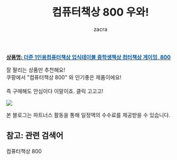 ﻿---
layout: post
title:  "컴퓨터책상 800 우와!"
author: zacra
categories: [ 아이템 ]
tags: [컴퓨터책상 800]
image: https://static.coupangcdn.com/image/vendor_inventory/7be7/d3b0455e3752eb2e6b0d93724a816d23ac0998003d6ebf7a6a8ec68f1e69.jpg 
description: "쿠팡에서 컴퓨터책상 800 관련 상품으로 가장 잘팔리는 제품 중 하나라는 사실!!."
rating: 4.5
---

<a href="https://link.coupang.com/re/AFFSDP?lptag=AF8407795&pageKey=1863824027&itemId=3168146627&vendorItemId=71155671548&traceid=V0-153-3e7b7ac4b35f6f1f"><b>상품명: <font color='#01579B'>더준 1인용컴퓨터책상 입식테이블 중학생책상 컴터책상 게이밍, 800</font></b></a>

잘 팔리는 상품만 추천해요!<br/>
쿠팡에서 "컴퓨터책상 800" 와 인기좋은 제품이에요!<br/><br/>
즉 구매해도 안심이다 이말이죠. 클릭 고고고! <br/>



<a href="https://link.coupang.com/re/AFFSDP?lptag=AF8407795&pageKey=1863824027&itemId=3168146627&vendorItemId=71155671548&traceid=V0-153-3e7b7ac4b35f6f1f"><img src="https://thumbnail9.coupangcdn.com/thumbnails/remote/q89/image/vendor_inventory/cfac/e3d391386e3d991af9e9845a54093a3a11c0abb4a8baf396878d4b52d961.jpg"></a> 

본 블로그는 파트너스 활동을 통해 일정액의 수수료를 제공받을 수 있습니다.

## 참고: 관련 검색어    
컴퓨터책상 800